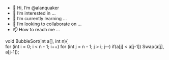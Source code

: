 - 👋 Hi, I’m @alanquaker
- 👀 I’m interested in ...
- 🌱 I’m currently learning ...
- 💞️ I’m looking to collaborate on ...
- 📫 How to reach me ...

<!---
alanquaker/alanquaker is a ✨ special ✨ repository because its `README.md` (this file) appears on your GitHub profile.
You can click the Preview link to take a look at your changes.
--->
void BubbleSort(int a[], int n){	
	for (int i = 0; i < n - 1; i++)
		for (int j = n - 1; j > i; j--)
		   if(a[j] < a[j-1])
		       Swap(a[j], a[j-1]);
